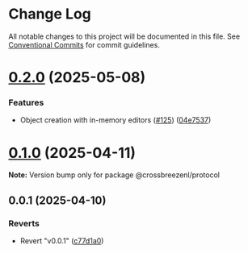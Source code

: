 # Change Log

All notable changes to this project will be documented in this file.
See [Conventional Commits](https://conventionalcommits.org) for commit guidelines.

# [0.2.0](https://github.com/crossbreezenl/crossmodel/compare/v0.1.1...v0.2.0) (2025-05-08)


### Features

* Object creation with in-memory editors ([#125](https://github.com/crossbreezenl/crossmodel/issues/125)) ([04e7537](https://github.com/crossbreezenl/crossmodel/commit/04e7537e388407651590254fb9a67507c0619dff))





# [0.1.0](https://github.com/crossbreezenl/crossmodel/compare/v0.0.1...v0.1.0) (2025-04-11)

**Note:** Version bump only for package @crossbreezenl/protocol





## 0.0.1 (2025-04-10)


### Reverts

* Revert "v0.0.1" ([c77d1a0](https://github.com/crossbreezenl/crossmodel/commit/c77d1a06fb83af8f95ae36e11c5d545bcd7a006b))
